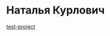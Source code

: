 # Наталья Курлович
[test-project](https://github.com/kyrlewskaya/kyrlewskaya.github.io/tree/master/test_project "test-project")

